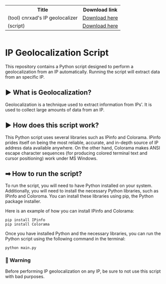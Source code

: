 <div style="display: flex; justify-content: center;">
  <table>
    <tr>
      <th>Title</th>
      <th>Download link</th>
    </tr>
    <tr>
      <td>(tool) cnrxad's IP geolocalizer</td>
      <td><a href="https://github.com/cnrxad/IP-Info-Geolocalization/releases">Download here</a></td>
    </tr>
    </tr>
    <tr>
      <td>(script)</td>
      <td><a href="https://github.com/cnrxad/IP-Info-Geolocalization/blob/main/main.py">Download here</a></td>
    </tr>
  </table>
</div>

# IP Geolocalization Script

This repository contains a Python script designed to perform a geolocalization from an IP automatically. Running the script will extract data from an specific IP.

## ▶ What is Geolocalization?
Geolocalization is a technique used to extract information from IPs'.
It is used to collect large amounts of data from an IP.

## ▶ How does this script work?
This Python script uses several libraries such as IPinfo and Colorama.
IPinfo prides itself on being the most reliable, accurate, and in-depth source of IP address data available anywhere.
On the other hand, Colorama makes ANSI escape character sequences (for producing colored terminal text and cursor positioning) work under MS Windows.

## ➡ How to run the script?
To run the script, you will need to have Python installed on your system. Additionally, you will need to install the necessary Python libraries, such as IPinfo and Coloroma. You can install these libraries using pip, the Python package installer.

Here is an example of how you can install IPinfo and Colorama:

```
pip install IPinfo
pip install Colorama
```

Once you have installed Python and the necessary libraries, you can run the Python script using the following command in the terminal:

```
python main.py
```
### 🔴 Warning
Before performing IP geolocalization on any IP, be sure to not use this script with bad purposes.
